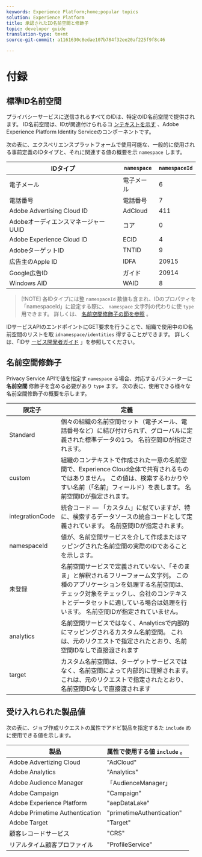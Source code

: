 ```yaml
---
keywords: Experience Platform;home;popular topics
solution: Experience Platform
title: 承認されたID名前空間と修飾子
topic: developer guide
translation-type: tm+mt
source-git-commit: a1161630c8edae107b784f32ee20af225f9f8c46

---
```



# 付録

## 標準ID名前空間

プライバシーサービスに送信されるすべてのIDは、特定のID名前空間で提供されます。 ID名前空間は、IDが関連付けられるコ [ンテキストを示す](../../identity-service/home.md) 、Adobe Experience Platform Identity Serviceのコンポーネントです。

次の表に、エクスペリエンスプラットフォームで使用可能な、一般的に使用される事前定義のIDタイプと、それに関連する値の概要を示 `namespace` します。

| IDタイプ | `namespace` | `namespaceId` |
| --- | --- | --- |
| 電子メール | 電子メール | 6 |
| 電話番号 | 電話番号 | 7 |
| Adobe Advertising Cloud ID | AdCloud | 411 |
| AdobeオーディエンスマネージャーUUID | コア | 0 |
| Adobe Experience Cloud ID | ECID | 4 |
| AdobeターゲットID | TNTID | 9 |
| 広告主のApple ID | IDFA | 20915 |
| Google広告ID | ガイド | 20914 |
| Windows AID | WAID | 8 |

>[!NOTE] 各IDタイプには整 `namespaceId` 数値も含まれ、IDのプロパティを「namespaceId」に設定する際に、 `namespace` 文字列の代わりに使 `type` 用できます。 詳しくは、 [名前空間修飾子の節を参照](#namespace-qualifiers) 。

IDサービスAPIのエンドポイントにGET要求を行うことで、組織で使用中のID名前空間のリストを取 `idnamespace/identities` 得することができます。 詳しくは、「IDサ [ービス開発者ガイド](../../identity-service/api/getting-started.md) 」を参照してください。

## 名前空間修飾子

Privacy Service APIで値を指定す `namespace` る場合、対応するパラメーターに **名前空間** 修飾子を含める必要があり `type` ます。 次の表に、使用できる様々な名前空間修飾子の概要を示します。

| 限定子 | 定義 |
| --------- | ---------- |
| Standard | 個々の組織の名前空間セット（電子メール、電話番号など）に結び付けられず、グローバルに定義された標準データの1つ。 名前空間IDが指定されます。 |
| custom | 組織のコンテキストで作成された一意の名前空間で、Experience Cloud全体で共有されるものではありません。 この値は、検索するわかりやすい名前（「名前」フィールド）を表します。 名前空間IDが指定されます。 |
| integrationCode | 統合コード — 「カスタム」に似ていますが、特に、検索するデータソースの統合コードとして定義されています。 名前空間IDが指定されます。 |
| namespaceId | 値が、名前空間サービスを介して作成またはマッピングされた名前空間の実際のIDであることを示します。 |
| 未登録 | 名前空間サービスで定義されていない、「そのまま」と解釈されるフリーフォーム文字列。 この種のアプリケーションを処理する名前空間は、チェック対象をチェックし、会社のコンテキストとデータセットに適している場合は処理を行います。 名前空間IDが指定されていません。 |
| analytics | 名前空間サービスではなく、Analyticsで内部的にマッピングされるカスタム名前空間。 これは、元のリクエストで指定されたとおり、名前空間IDなしで直接渡されます |
| target | カスタム名前空間は、ターゲットサービスではなく、名前空間によって内部的に理解されます。 これは、元のリクエストで指定されたとおり、名前空間IDなしで直接渡されます |

## 受け入れられた製品値

次の表に、ジョブ作成リクエストの属性でアドビ製品を指定するた `include` めに使用できる値を示します。

| 製品 | 属性で使用する値 `include` 。 |
--- | ---
| Adobe Advertizing Cloud | &quot;AdCloud&quot; |
| Adobe Analytics | &quot;Analytics&quot; |
| Adobe Audience Manager | 「AudienceManager」 |
| Adobe Campaign | &quot;Campaign&quot; |
| Adobe Experience Platform | &quot;aepDataLake&quot; |
| Adobe Primetime Authentication | &quot;primetimeAuthentication&quot; |
| Adobe Target | &quot;Target&quot; |
| 顧客レコードサービス | &quot;CRS&quot; |
| リアルタイム顧客プロファイル | &quot;ProfileService&quot; |